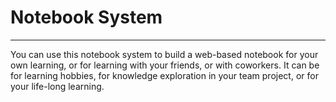 Notebook System
================

-----------------------------------------------------------

You can use this notebook system to build a web-based notebook for your own learning, or for learning with your
friends, or with coworkers. It can be for learning hobbies, for knowledge exploration in your team project, or for your
 life-long learning.
